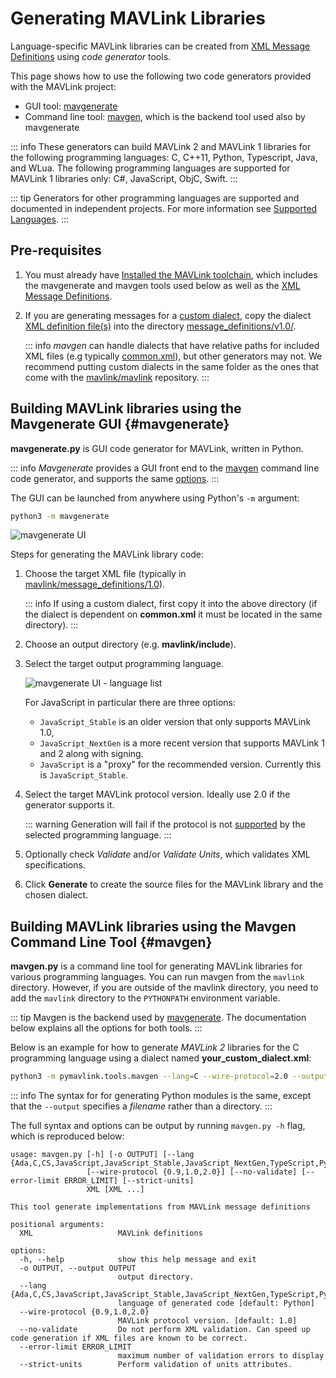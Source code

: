 # Generating MAVLink Libraries

Language-specific MAVLink libraries can be created from [XML Message Definitions](../messages/index.md) using _code generator_ tools.

This page shows how to use the following two code generators provided with the MAVLink project:

- GUI tool: [mavgenerate](#mavgenerate)
- Command line tool: [mavgen](#mavgen), which is the backend tool used also by mavgenerate

::: info
These generators can build MAVLink 2 and MAVLink 1 libraries for the following programming languages: C, C++11, Python, Typescript, Java, and WLua.
The following programming languages are supported for MAVLink 1 libraries only: C#, JavaScript, ObjC, Swift.
:::

::: tip
Generators for other programming languages are supported and documented in independent projects.
For more information see [Supported Languages](../index.md#supported_languages).
:::

## Pre-requisites

1. You must already have [Installed the MAVLink toolchain](../getting_started/installation.md), which includes the mavgenerate and mavgen tools used below as well as the [XML Message Definitions](../messages/index.md).
1. If you are generating messages for a [custom dialect](../messages/index.md#dialects), copy the dialect [XML definition file(s)](../messages/index.md#xml-definition-files--dialects) into the directory [message_definitions/v1.0/](https://github.com/mavlink/mavlink/tree/master/message_definitions/v1.0).

   ::: info
   _mavgen_ can handle dialects that have relative paths for included XML files (e.g typically [common.xml](../messages/common.md)), but other generators may not.
   We recommend putting custom dialects in the same folder as the ones that come with the [mavlink/mavlink](https://github.com/mavlink/mavlink) repository.
   :::

## Building MAVLink libraries using the Mavgenerate GUI {#mavgenerate}

**mavgenerate.py** is GUI code generator for MAVLink, written in Python.

::: info
_Mavgenerate_ provides a GUI front end to the [mavgen](#mavgen) command line code generator, and supports the same [options](#mavgen_options).
:::

The GUI can be launched from anywhere using Python's `-m` argument:

```sh
python3 -m mavgenerate
```

![mavgenerate UI](../../assets/mavgen/mavlink_generator.png)

Steps for generating the MAVLink library code:

1. Choose the target XML file (typically in [mavlink/message_definitions/1.0](https://github.com/mavlink/mavlink/tree/master/message_definitions/v1.0)).

   ::: info
   If using a custom dialect, first copy it into the above directory (if the dialect is dependent on **common.xml** it must be located in the same directory).
   :::

1. Choose an output directory (e.g. **mavlink/include**).
1. Select the target output programming language.

   ![mavgenerate UI - language list](../../assets/mavgen/malink_gen_ui_languages.png)

   For JavaScript in particular there are three options:

   - `JavaScript_Stable` is an older version that only supports MAVLink 1.0,
   - `JavaScript_NextGen` is a more recent version that supports MAVLink 1 and 2 along with signing.
   - `JavaScript` is a "proxy" for the recommended version. Currently this is `JavaScript_Stable`.

1. Select the target MAVLink protocol version. Ideally use 2.0 if the generator supports it.

   ::: warning
   Generation will fail if the protocol is not [supported](../index.md#supported_languages) by the selected programming language.
   :::

1. Optionally check _Validate_ and/or _Validate Units_, which validates XML specifications.
1. Click **Generate** to create the source files for the MAVLink library and the chosen dialect.

## Building MAVLink libraries using the Mavgen Command Line Tool {#mavgen}

**mavgen.py** is a command line tool for generating MAVLink libraries for various programming languages.
You can run mavgen from the `mavlink` directory. However, if you are outside of the mavlink directory, you need to add the `mavlink` directory to the `PYTHONPATH` environment variable.

::: tip
Mavgen is the backend used by [mavgenerate](#mavgenerate).
The documentation below explains all the options for both tools.
:::

Below is an example for how to generate _MAVLink 2_ libraries for the C programming language using a dialect named **your_custom_dialect.xml**:

```sh
python3 -m pymavlink.tools.mavgen --lang=C --wire-protocol=2.0 --output=generated/include/mavlink/v2.0 message_definitions/v1.0/your_custom_dialect.xml
```

::: info
The syntax for for generating Python modules is the same, except that the `--output` specifies a _filename_ rather than a directory.
:::

  <!-- https://github.com/ArduPilot/pymavlink/issues/203 -->

<a id="mavgen_options"></a>
The full syntax and options can be output by running `mavgen.py -h` flag, which is reproduced below:

```
usage: mavgen.py [-h] [-o OUTPUT] [--lang {Ada,C,CS,JavaScript,JavaScript_Stable,JavaScript_NextGen,TypeScript,Python2,Python3,Python,Lua,WLua,ObjC,Swift,Java,C++11}]
                 [--wire-protocol {0.9,1.0,2.0}] [--no-validate] [--error-limit ERROR_LIMIT] [--strict-units]
                 XML [XML ...]

This tool generate implementations from MAVLink message definitions

positional arguments:
  XML                   MAVLink definitions

options:
  -h, --help            show this help message and exit
  -o OUTPUT, --output OUTPUT
                        output directory.
  --lang {Ada,C,CS,JavaScript,JavaScript_Stable,JavaScript_NextGen,TypeScript,Python2,Python3,Python,Lua,WLua,ObjC,Swift,Java,C++11}
                        language of generated code [default: Python]
  --wire-protocol {0.9,1.0,2.0}
                        MAVLink protocol version. [default: 1.0]
  --no-validate         Do not perform XML validation. Can speed up code generation if XML files are known to be correct.
  --error-limit ERROR_LIMIT
                        maximum number of validation errors to display
  --strict-units        Perform validation of units attributes.
```
